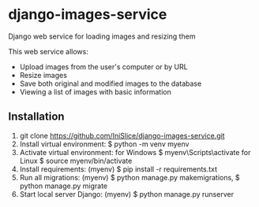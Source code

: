 # django-images-service
Django web service for loading images and resizing them 

This web service allows:
- Upload images from the user's computer or by URL
- Resize images
- Save both original and modified images to the database
- Viewing a list of images with basic information


## Installation
1. git clone <https://github.com/IniSlice/django-images-service.git>
2. Install virtual environment: $ python -m venv myenv
3. Activate virtual environment:
for Windows $ myenv\Scripts\activate
for Linux $ source myenv/bin/activate
5. Install requirements: (myenv) $ pip install -r requirements.txt
6. Run all migrations: (myenv) $ python manage.py makemigrations, $ python manage.py migrate
7. Start local server Django: (myenv) $ python manage.py runserver
